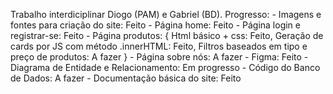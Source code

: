 Trabalho interdiciplinar Diogo (PAM) e Gabriel (BD).
Progresso: 
	- Imagens e fontes para criação do site: Feito
	- Página home: Feito
	- Página login e registrar-se: Feito
	- Página produtos: {
		Html básico + css: Feito,
		Geração de cards por JS com método .innerHTML: Feito,
		Filtros baseados em tipo e preço de produtos: A fazer
	}
	- Página sobre nós: A fazer
	- Figma: Feito
	- Diagrama de Entidade e Relacionamento: Em progresso
	- Código do Banco de Dados: A fazer
	- Documentação básica do site: Feito
